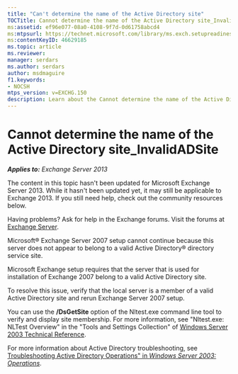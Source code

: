```yaml
---
title: "Can't determine the name of the Active Directory site"
TOCTitle: Cannot determine the name of the Active Directory site_InvalidADSite
ms:assetid: ef96e077-08a0-4108-9f7d-0d61758abcd4
ms:mtpsurl: https://technet.microsoft.com/library/ms.exch.setupreadiness.invalidadsite(v=EXCHG.150)
ms:contentKeyID: 46629185
ms.topic: article
ms.reviewer: 
manager: serdars
ms.author: serdars
author: msdmaguire
f1.keywords:
- NOCSH
mtps_version: v=EXCHG.150
description: Learn about the Cannot determine the name of the Active Directory site error in Exchange server.
---
```


# Cannot determine the name of the Active Directory site\_InvalidADSite

_**Applies to:** Exchange Server 2013_

The content in this topic hasn't been updated for Microsoft Exchange Server 2013. While it hasn't been updated yet, it may still be applicable to Exchange 2013. If you still need help, check out the community resources below.

Having problems? Ask for help in the Exchange forums. Visit the forums at [Exchange Server](https://social.technet.microsoft.com/forums/office/home?category=exchangeserver).

Microsoft® Exchange Server 2007 setup cannot continue because this server does not appear to belong to a valid Active Directory® directory service site.

Microsoft Exchange setup requires that the server that is used for installation of Exchange 2007 belong to a valid Active Directory site.

To resolve this issue, verify that the local server is a member of a valid Active Directory site and rerun Exchange Server 2007 setup.

You can use the **/DsGetSite** option of the Nltest.exe command line tool to verify and display site membership. For more information, see "Nltest.exe: NLTest Overview" in the "Tools and Settings Collection" of [Windows Server 2003 Technical Reference](/previous-versions/windows/it-pro/windows-server-2003/cc758478(v=ws.10)).

For more information about Active Directory troubleshooting, see [Troubleshooting Active Directory Operations" in _Windows Server 2003: Operations_](/previous-versions/windows/it-pro/windows-server-2003/cc758587(v=ws.10)).
